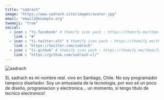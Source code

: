 ```yaml
---
title: "sadrach"
image: "https://www.sadrach.site/images/avatar.jpg"
email: "email2@example.org"
twemoji: "true"
social:
  - icon : "ti-facebook" # themify icon pack : https://themify.me/themify-icons
    link : "#"
  - icon : "ti-twitter-alt" # themify icon pack : https://themify.me/themify-icons
    link : "https://twitter.com/sadrach"
  - icon : "ti-github" # themify icon pack : https://themify.me/themify-icons
    link : "https://github.com/sadrach-cl/"
---
```


![sadrach](https://www.sadrach.site/images/avatar.jpg)

Si, sadrach es mi nombre real.
vivo en Santiago, Chile. 
No soy programador tampoco diseñador. Soy un entusiasta de la tecnologia,
por eso sé un poco de diseño, programacion y electronica... un momento, si tengo titulo de tecnico electronico!
